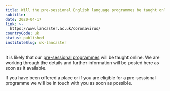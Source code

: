 ```yaml
---
title: Will the pre-sessional English language programmes be taught online?
subtitle: 
date: 2020-04-17
link: >-
  https://www.lancaster.ac.uk/coronavirus/
countryCode: uk
status: published
instituteSlug: uk-lancaster
---
```

It is likely that our [pre-sessional programmes](https://www.lancaster.ac.uk/study/entry-requirements/pre-sessional-english-language-courses/) will be taught online. We are working through the details and further information will be posted here as soon as it available.

If you have been offered a place or if you are eligible for a pre-sessional programme we will be in touch with you as soon as possible.
